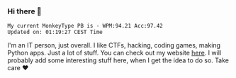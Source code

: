 ### Hi there 👋
<!-- PB START -->
```
My current MonkeyType PB is - WPM:94.21 Acc:97.42
Updated on: 01:19:27 CEST Time
```
<!-- PB END -->
I'm an IT person, just overall. I like CTFs, hacking, coding games, making Python apps. Just a lot of stuff.
You can check out my website [here](https://skill3472.github.io/).
I will probably add some interesting stuff here, when I get the idea to do so. Take care ❤️
